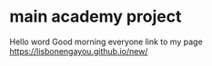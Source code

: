# main academy project
Hello word
Good morning everyone
link to my page https://lisbonengayou.github.io/new/
